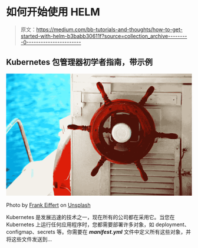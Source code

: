 # 如何开始使用 HELM

> 原文：<https://medium.com/bb-tutorials-and-thoughts/how-to-get-started-with-helm-b3babb30611f?source=collection_archive---------0----------------------->

## Kubernetes 包管理器初学者指南，带示例

![](img/5a0bcda918705614bbf7684bb6be631f.png)

Photo by [Frank Eiffert](https://unsplash.com/@feiffert?utm_source=medium&utm_medium=referral) on [Unsplash](https://unsplash.com?utm_source=medium&utm_medium=referral)

Kubernetes 是发展迅速的技术之一，现在所有的公司都在采用它。当您在 Kubernetes 上运行任何应用程序时，您都需要部署许多对象，如 deployment、configmap、secrets 等。你需要在 ***manifest.yml*** 文件中定义所有这些对象，并将这些文件发送到…